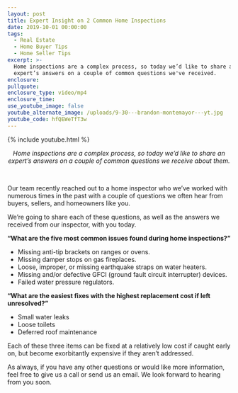 ```yaml
---
layout: post
title: Expert Insight on 2 Common Home Inspections
date: 2019-10-01 00:00:00
tags:
  - Real Estate
  - Home Buyer Tips
  - Home Seller Tips
excerpt: >-
  Home inspections are a complex process, so today we’d like to share an
  expert’s answers on a couple of common questions we've received.
enclosure:
pullquote:
enclosure_type: video/mp4
enclosure_time:
use_youtube_image: false
youtube_alternate_image: /uploads/9-30---brandon-montemayor---yt.jpg
youtube_code: hfQEWeTfT3w
---
```


{% include youtube.html %}

<center><em>Home inspections are a complex process, so today we&rsquo;d like to share an expert&rsquo;s answers on a couple of common questions we receive about them.</em></center>

&nbsp;

Our team recently reached out to a home inspector who we’ve worked with numerous times in the past with a couple of questions we often hear from buyers, sellers, and homeowners like you.

We’re going to share each of these questions, as well as the answers we received from our inspector, with you today.

**“What are the five most common issues found during home inspections?”**

* Missing anti-tip brackets on ranges or ovens.
* Missing damper stops on gas fireplaces.
* Loose, improper, or missing earthquake straps on water heaters.
* Missing and/or defective GFCI (ground fault circuit interrupter) devices.
* Failed water pressure regulators.

**“What are the easiest fixes with the highest replacement cost if left unresolved?”**

* Small water leaks
* Loose toilets
* Deferred roof maintenance

Each of these three items can be fixed at a relatively low cost if caught early on, but become exorbitantly expensive if they aren’t addressed.

As always, if you have any other questions or would like more information, feel free to give us a call or send us an email. We look forward to hearing from you soon.